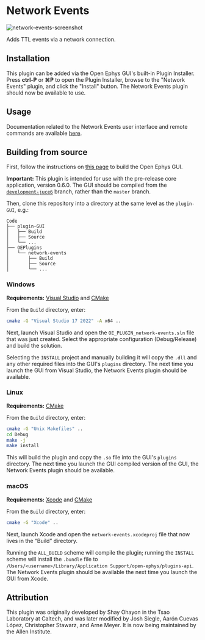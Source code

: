 # Network Events

![network-events-screenshot](https://open-ephys.github.io/gui-docs/_images/networkevents-01.png)

Adds TTL events via a network connection.

## Installation

This plugin can be added via the Open Ephys GUI's built-in Plugin Installer. Press **ctrl-P** or **⌘P** to open the Plugin Installer, browse to the "Network Events" plugin, and click the "Install" button. The Network Events plugin should now be available to use.

## Usage

Documentation related to the Network Events user interface and remote commands are available [here](https://open-ephys.github.io/gui-docs/User-Manual/Plugins/Network-Events.html).


## Building from source

First, follow the instructions on [this page](https://open-ephys.github.io/gui-docs/Developer-Guide/Compiling-the-GUI.html) to build the Open Ephys GUI.

**Important:** This plugin is intended for use with the pre-release core application, version 0.6.0. The GUI should be compiled from the [`development-juce6`](https://github.com/open-ephys/plugin-gui/tree/development-juce6) branch, rather than the `master` branch.

Then, clone this repository into a directory at the same level as the `plugin-GUI`, e.g.:
 
```
Code
├── plugin-GUI
│   ├── Build
│   ├── Source
│   └── ...
├── OEPlugins
│   └── network-events
│       ├── Build
│       ├── Source
│       └── ...
```

### Windows

**Requirements:** [Visual Studio](https://visualstudio.microsoft.com/) and [CMake](https://cmake.org/install/)

From the `Build` directory, enter:

```bash
cmake -G "Visual Studio 17 2022" -A x64 ..
```

Next, launch Visual Studio and open the `OE_PLUGIN_network-events.sln` file that was just created. Select the appropriate configuration (Debug/Release) and build the solution.

Selecting the `INSTALL` project and manually building it will copy the `.dll` and any other required files into the GUI's `plugins` directory. The next time you launch the GUI from Visual Studio, the Network Events plugin should be available.


### Linux

**Requirements:** [CMake](https://cmake.org/install/)

From the `Build` directory, enter:

```bash
cmake -G "Unix Makefiles" ..
cd Debug
make -j
make install
```

This will build the plugin and copy the `.so` file into the GUI's `plugins` directory. The next time you launch the GUI compiled version of the GUI, the Network Events plugin should be available.


### macOS

**Requirements:** [Xcode](https://developer.apple.com/xcode/) and [CMake](https://cmake.org/install/)

From the `Build` directory, enter:

```bash
cmake -G "Xcode" ..
```

Next, launch Xcode and open the `network-events.xcodeproj` file that now lives in the “Build” directory.

Running the `ALL_BUILD` scheme will compile the plugin; running the `INSTALL` scheme will install the `.bundle` file to `/Users/<username>/Library/Application Support/open-ephys/plugins-api`. The Network Events plugin should be available the next time you launch the GUI from Xcode.



## Attribution

This plugin was originally developed by Shay Ohayon in the Tsao Laboratory at Caltech, and was later modified by Josh Siegle, Aarón Cuevas López, Christopher Stawarz, and Arne Meyer. It is now being maintained by the Allen Institute.
